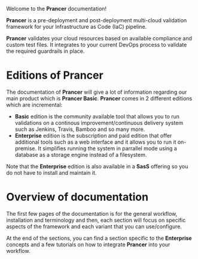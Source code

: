 Welcome to the **Prancer** documentation!

**Prancer** is a pre-deployment and post-deployment multi-cloud validation framework for your Infrastructure as Code (IaC) pipeline.

**Prancer** validates your cloud resources based on available compliance and custom test files. It integrates to your current DevOps process to validate the required guardrails in place.

# Editions of Prancer

The documentation of **Prancer** will give a lot of information regarding our main product which is **Prancer Basic**. **Prancer** comes in 2 different editions which are incremental:

* **Basic** edition is the community available tool that allows you to run validations on a continous improvement/continuous delivery system such as Jenkins, Travis, Bamboo and so many more.
* **Enterprise** edition is the subscription and paid edition that offer additional tools such as a web interface and it allows you to run it on-premise. It simplifies running the system in parrallel mode using a database as a storage engine instead of a filesystem.

Note that the **Enterprise** edition is also available in a **SasS** offering so you do not have to install and maintain it.

# Overview of documentation

The first few pages of the documentation is for the general workflow, installation and terminology and then, each section will focus on specific aspects of the framework and each variant that you can use/configure. 

At the end of the sections, you can find a section specific to the **Enterprise** concepts and a few tutorials on how to integrate **Prancer** into your workflow.